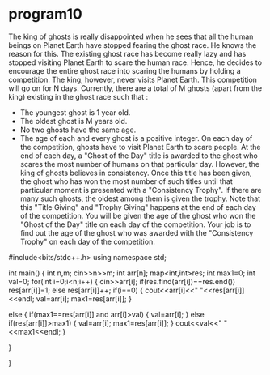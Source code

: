 # program10
The king of ghosts is really disappointed when he sees that all the human beings on
Planet Earth have stopped fearing the ghost race. He knows the reason for this. The
existing ghost race has become really lazy and has stopped visiting Planet Earth to
scare the human race. Hence, he decides to encourage the entire ghost race into
scaring the humans by holding a competition. The king, however, never visits Planet
Earth.
This competition will go on for N days. Currently, there are a total of M ghosts (apart
from the king) existing in the ghost race such that :
- The youngest ghost is 1 year old.
- The oldest ghost is M years old.
- No two ghosts have the same age.
- The age of each and every ghost is a positive integer.
On each day of the competition, ghosts have to visit Planet Earth to scare people. At
the end of each day, a "Ghost of the Day" title is awarded to the ghost who scares the
most number of humans on that particular day. However, the king of ghosts believes
in consistency. Once this title has been given, the ghost who has won the most
number of such titles until that particular moment is presented with a "Consistency
Trophy". If there are many such ghosts, the oldest among them is given the trophy.
Note that this "Title Giving" and "Trophy Giving" happens at the end of each day of
the competition.
You will be given the age of the ghost who won the "Ghost of the Day" title on each
day of the competition. Your job is to find out the age of the ghost who was awarded
with the "Consistency Trophy" on each day of the competition.


#include<bits/stdc++.h>
using namespace std;

int main()
{
int n,m;
cin>>n>>m;
int arr[n];
map<int,int>res;
int max1=0;
int val=0;
for(int i=0;i<n;i++)
{
cin>>arr[i];
if(res.find(arr[i])==res.end())
res[arr[i]]=1;
else
res[arr[i]]++;
if(i==0)
{
cout<<arr[i]<<" "<<res[arr[i]]<<endl;
val=arr[i];
max1=res[arr[i]];
}

else
{
if(max1==res[arr[i]] and arr[i]>val)
{
val=arr[i];
}
else if(res[arr[i]]>max1)
{
val=arr[i];
max1=res[arr[i]];
}
cout<<val<<" "<<max1<<endl;
}

}

}
